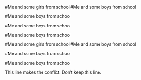 #Me and some girls from school 
#Me and some boys from school 

#Me and some boys from school 

#Me and some boys from school 

#Me and some boys from school 


#Me and some girls from school 
#Me and some boys from school 

#Me and some boys from school 

#Me and some boys from school 



This line makes the conflict. Don't keep this line.